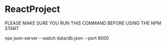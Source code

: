 # ReactProject 

PLEASE MAKE SURE YOU RUN THIS COMMAND BEFORE USING THE NPM START

npx json-server --watch data/db.json --port 8000
